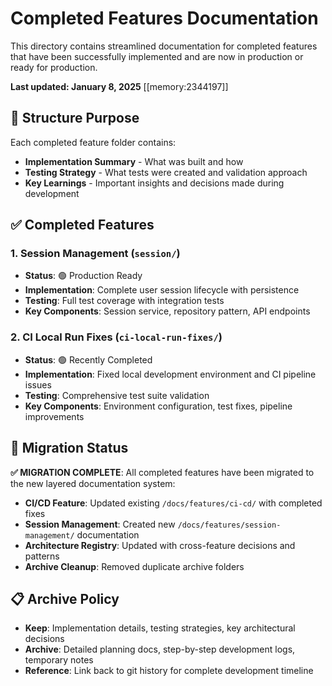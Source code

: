 # Completed Features Documentation

This directory contains streamlined documentation for completed features that have been successfully implemented and are now in production or ready for production.

**Last updated: January 8, 2025** [[memory:2344197]]

## 📁 Structure Purpose

Each completed feature folder contains:

- **Implementation Summary** - What was built and how
- **Testing Strategy** - What tests were created and validation approach
- **Key Learnings** - Important insights and decisions made during development

## ✅ Completed Features

### 1. **Session Management** (`session/`)

- **Status**: 🟢 Production Ready
- **Implementation**: Complete user session lifecycle with persistence
- **Testing**: Full test coverage with integration tests
- **Key Components**: Session service, repository pattern, API endpoints

### 2. **CI Local Run Fixes** (`ci-local-run-fixes/`)

- **Status**: 🟢 Recently Completed
- **Implementation**: Fixed local development environment and CI pipeline issues
- **Testing**: Comprehensive test suite validation
- **Key Components**: Environment configuration, test fixes, pipeline improvements

## 🔄 Migration Status

**✅ MIGRATION COMPLETE**: All completed features have been migrated to the new layered documentation system:

- **CI/CD Feature**: Updated existing `/docs/features/ci-cd/` with completed fixes
- **Session Management**: Created new `/docs/features/session-management/` documentation
- **Architecture Registry**: Updated with cross-feature decisions and patterns
- **Archive Cleanup**: Removed duplicate archive folders

## 📋 Archive Policy

- **Keep**: Implementation details, testing strategies, key architectural decisions
- **Archive**: Detailed planning docs, step-by-step development logs, temporary notes
- **Reference**: Link back to git history for complete development timeline
